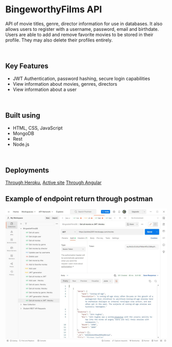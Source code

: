 <h1>BingeworthyFilms API</h1>
<p>API of movie titles, genre, director information for use in databases. It also allows users to register with a username, password, email
and birthdate. Users are able to add and remove favorite movies to be stored in their profile. They may also delete their profiles entirely.</p>
<br>
<h2>Key Features</h2>
<ul>
<li>JWT Authentication, password hashing, secure login capabilities</li>
<li>View information about movies, genres, directors</li>
<li>View information about a user</li>
</ul>
<br>
<h2>Built using</h2>
<ul>
<li>HTML, CSS, JavaScript</li>
<li>MongoDB</li>
<li>Rest</li>
<li>Node.js</li>
</ul>
<br>
<h2>Deployments</h2>
<a href="https://pickles2001.herokuapp.com/">Through Heroku</a>, <a href="https://bingeablefilms.netlify.app/">Active site</a>
<a href="https://ajbbents.github.io/myFlix-Angular-client/welcome">Through Angular</a>
<br>
<h2>Example of endpoint return through postman</h2>
<img src="img\ssGetMovies.jpg" alt="postman endpoint return">
